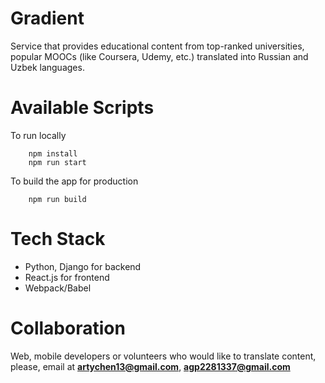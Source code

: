 # Gradient

Service that provides educational content from top-ranked universities, popular MOOCs (like Coursera, Udemy, etc.) translated into Russian and Uzbek languages.

# Available Scripts

To run locally

```
    npm install
    npm run start
```

To build the app for production

```
    npm run build
```

# Tech Stack

- Python, Django for backend
- React.js for frontend
- Webpack/Babel

# Collaboration

Web, mobile developers or volunteers who would like to translate content, please, email at **artychen13@gmail.com**, **agp2281337@gmail.com**
